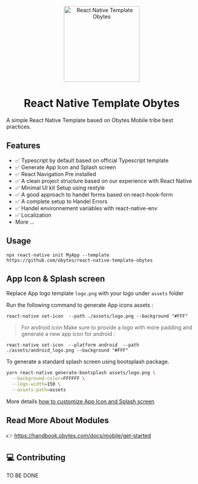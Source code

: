 <p align="center">
    <img alt="React Native Template Obytes" src="https://raw.githubusercontent.com/obytes/react-native-template-obytes/master/logo.png" width="200" />

</p>
<h1 align="center">
  React Native Template Obytes
</h1>

A simple React Native Template based on Obytes Mobile tribe best practices.

## Features

- ✅ Typescript by default based on official Typescript template
- ✅ Generate App Icon and Splash screen
- ✅ React Navigation Pre installed
- ✅ A clean project structure based on our experience with React Native
- ✅ Minimal UI kit Setup using restyle
- ✅ A good approach to handel forms based on react-hook-form
- ✅ A complete setup to Handel Errors
- ✅ Handel environnement variables with react-native-env
- ✅ Localization
- More ...

## Usage

```
npx react-native init MyApp --template https://github.com/obytes/react-native-template-obytes
```

## App Icon & Splash screen

Replace App logo template `logo.png` with your logo under `assets` folder

Run the following command to generate App icons assets :

```
react-native set-icon  --path ./assets/logo.png --background "#FFF"

```

> For android icon Make sure to provide a logo with more padding and generate a new app icon for android :

```
react-native set-icon  --platform android  --path ./assets/android_logo.png --background "#FFF"

```

To generate a standard splash screen using bootsplash package.

```sh
yarn react-native generate-bootsplash assets/logo.png \
  --background-color=FFFFFF \
  --logo-width=150 \
  --assets-path=assets
```

More details [how to customize App Icon and Splash screen](https://handbook.obytes.com/docs/mobile/generate-app-icon)

## Read More About Modules

👉 https://handbook.obytes.com/docs/mobile/get-started

## 💻 Contributing

TO BE DONE
